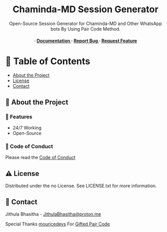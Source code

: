 <div align='center'>

<h1>Chaminda-MD Session Generator</h1>
<p>Open-Source Session Generator for Chaminda-MD and Other WhatsApp bots By Using Pair Code Method.</p>

<h4> <span> · </span> <a href="https://github.com/ItzJithula/Chaminda-Pair/blob/master/README.md"> Documentation </a> <span> · </span> <a href="https://github.com/ItzJithula/Chaminda-Pair/issues"> Report Bug </a> <span> · </span> <a href="https://github.com/ItzJithula/Chaminda-Pair/issues"> Request Feature </a> </h4>


</div>

# :notebook_with_decorative_cover: Table of Contents

- [About the Project](#star2-about-the-project)
- [License](#warning-license)
- [Contact](#handshake-contact)


## :star2: About the Project

### :dart: Features
- 24/7 Working
- Open-Source


### :scroll: Code of Conduct

Please read the [Code of Conduct](https://github.com/ItzJithula/Chaminda-Pair//blob/master/CODE_OF_CONDUCT.md)

## :warning: License

Distributed under the no License. See LICENSE.txt for more information.

## :handshake: Contact

Jithula Bhasitha -  JithulaBhasitha@proton.me

Special Thanks [mouricedevs](https://github.com/mouricedevs/) For [Gifted Pair Code](https://github.com/mouricedevs/gifted-pair-code/)
